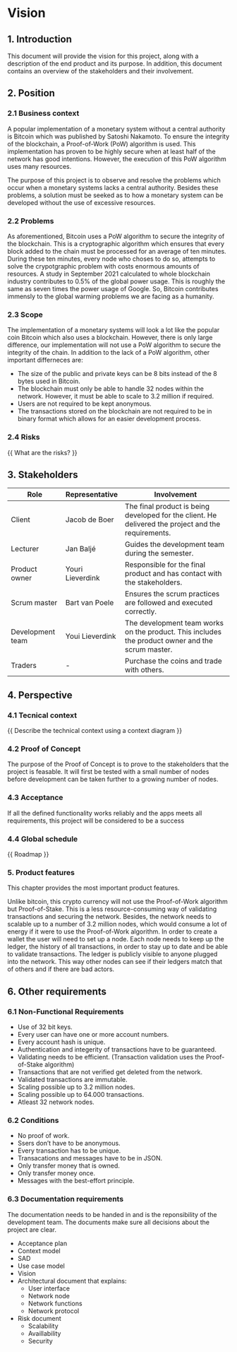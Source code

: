 # Vision

## 1. Introduction
This document will provide the vision for this project, along with a description of the end product and its purpose. In addition, this document contains an overview of the stakeholders and their involvement.

## 2. Position  

### 2.1 Business context  
A popular implementation of a monetary system without a central authority is Bitcoin which was published by Satoshi Nakamoto. To ensure the integrity of the blockchain, a Proof-of-Work (PoW) algorithm is used. This implementation has proven to be highly secure when at least half of the network has good intentions. However, the execution of this PoW algorithm uses many resources. 

The purpose of this project is to observe and resolve the problems which occur when a monetary systems lacks a central authority. Besides these problems, a solution must be seeked as to how a monetary system can be developed without the use of excessive resources.

### 2.2 Problems  
As aforementioned, Bitcoin uses a PoW algorithm to secure the integrity of the blockchain. This is a cryptographic algorithm which ensures that every block added to the chain must be processed for an average of ten minutes. During these ten minutes, every node who choses to do so, attempts to solve the crypotgraphic problem with costs enormous amounts of resources. A study in September 2021 calculated to whole blockchain industry contributes to 0.5% of the global power usage. This is roughly the same as seven times the power usage of Google. So, Bitcoin contributes immensly to the global warming problems we are facing as a humanity.

### 2.3 Scope  
The implementation of a monetary systems will look a lot like the popular coin Bitcoin which also uses a blockchain. However, there is only large difference, our implementation will not use a PoW algorithm to secure the integrity of the chain. In addition to the lack of a PoW algorithm, other important differneces are:
* The size of the public and private keys can be 8 bits instead of the 8 bytes used in Bitcoin.
* The blockchain must only be able to handle 32 nodes within the network. However, it must be able to scale to 3.2 million if required.
* Users are not required to be kept anonymous.
* The transactions stored on the blockchain are not required to be in binary format which allows for an easier development process. 

### 2.4 Risks  
{{ What are the risks? }}

## 3. Stakeholders  

| Role             | Representative   | Involvement                                                                                         |
| ---------------- | ---------------- | --------------------------------------------------------------------------------------------------- |
| Client           | Jacob de Boer    | The final product is being developed for the client. He delivered the project and the requirements. |
| Lecturer         | Jan Baljé        | Guides the development team during the semester.                                                    |
| Product owner    | Youri Lieverdink | Responsible for the final product and has contact with the stakeholders.                            |
| Scrum master     | Bart van Poele   | Ensures the scrum practices are followed and executed correctly.                                    |
| Development team | Youi Lieverdink  | The development team works on the product. This includes the product owner and the scrum master.    |  |
| Traders          | -                | Purchase the coins and trade with others.                                                           |

## 4. Perspective

### 4.1 Tecnical context  
{{ Describe the technical context using a context diagram }}

### 4.2 Proof of Concept
The purpose of the Proof of Concept is to prove to the stakeholders that the project is feasable. It will first be tested with a small number of nodes before development can be taken further to a growing number of nodes.

### 4.3 Acceptance
If all the defined functionality works reliably and the apps meets all requirements, this project will be considered to be a success

### 4.4 Global schedule  
{{ Roadmap }}

### 5. Product features
This chapter provides the most important product features.

Unlike bitcoin, this crypto currency will not use the Proof-of-Work algorithm but Proof-of-Stake. This is a less resource-consuming way of validating transactions and securing the network. Besides, the network needs to scalable up to a number of 3.2 million nodes, which would consume a lot of energy if it were to use the Proof-of-Work algorithm. 
In order to create a wallet the user will need to set up a node. Each node needs to keep up the ledger, the history of all transactions, in order to stay up to date and be able to validate transactions. The ledger is publicly visible to anyone plugged into the network. This way other nodes can see if their ledgers match that of others and if there are bad actors.

## 6. Other requirements

### 6.1 Non-Functional Requirements

- Use of 32 bit keys.
- Every user can have one or more account numbers.
- Every account hash is unique.
- Authentication and integerity of transactions have to be guaranteed.
- Validating needs to be efficient. (Transaction validation uses the Proof-of-Stake algorithm)
- Transactions that are not verified get deleted from the network.
- Validated transactions are immutable.
- Scaling possible up to 3.2 million nodes.
- Scaling possible up to 64.000 transactions.
- Atleast 32 network nodes.

### 6.2 Conditions
- No proof of work.
- Ssers don’t have to be anonymous.
- Every transaction has to be unique.
- Transacations and messages have to be in JSON.
- Only transfer money that is owned.
- Only transfer money once.
- Messages with the best-effort principle.

### 6.3 Documentation requirements
The documentation needs to be handed in and is the reponsibility of the development team. The documents make sure all decisions about the project are clear. 
* Acceptance plan
* Context model
* SAD  
* Use case model
* Vision
* Architectural document that explains:
  * User interface 
  * Network node
  * Network functions
  * Network protocol
* Risk document
  * Scalability 
  * Availlability 
  * Security
